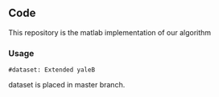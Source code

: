 ## **Code**
This repository is the matlab implementation of our algorithm
### Usage
```
#dataset: Extended yaleB 
```
dataset is placed in master branch.

